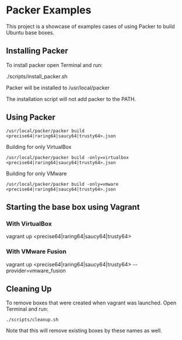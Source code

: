 Packer Examples
===============

This project is a showcase of examples cases of using Packer to build Ubuntu base boxes.

Installing Packer
-----------------

To install packer open Terminal and run:

./scripts/install_packer.sh

Packer will be installed to /usr/local/packer

The installation script will not add packer to the PATH.

Using Packer
------------

```
/usr/local/packer/packer build <precise64|raring64|saucy64|trusty64>.json
```

Building for only VirtualBox

```
/usr/local/packer/packer build -only=virtualbox <precise64|raring64|saucy64|trusty64>.json
```

Building for only VMware

```
/usr/local/packer/packer build -only=vmware <precise64|raring64|saucy64|trusty64>.json
```


Starting the base box using Vagrant
-----------------------------------

### With VirtualBox
vagrant up <precise64|raring64|saucy64|trusty64>

### With VMware Fusion
vagrant up <precise64|raring64|saucy64|trusty64> --provider=vmware_fusion

Cleaning Up
-----------
To remove boxes that were created when vagrant was launched. Open Terminal and run:

```
./scripts/cleanup.sh
```

Note that this will remove existing boxes by these names as well.
